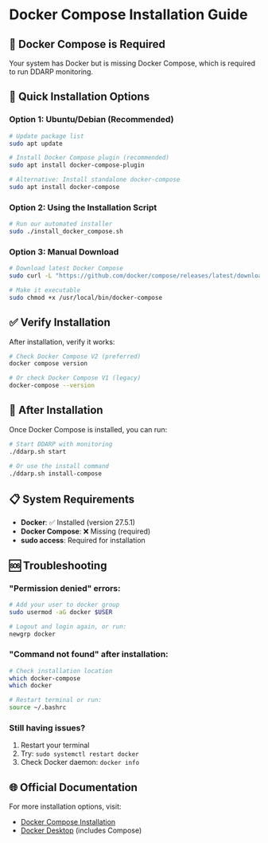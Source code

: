 # Docker Compose Installation Guide

## 🚨 Docker Compose is Required

Your system has Docker but is missing Docker Compose, which is required to run DDARP monitoring.

## 🔧 Quick Installation Options

### Option 1: Ubuntu/Debian (Recommended)
```bash
# Update package list
sudo apt update

# Install Docker Compose plugin (recommended)
sudo apt install docker-compose-plugin

# Alternative: Install standalone docker-compose
sudo apt install docker-compose
```

### Option 2: Using the Installation Script
```bash
# Run our automated installer
sudo ./install_docker_compose.sh
```

### Option 3: Manual Download
```bash
# Download latest Docker Compose
sudo curl -L "https://github.com/docker/compose/releases/latest/download/docker-compose-$(uname -s)-$(uname -m)" -o /usr/local/bin/docker-compose

# Make it executable
sudo chmod +x /usr/local/bin/docker-compose
```

## ✅ Verify Installation

After installation, verify it works:

```bash
# Check Docker Compose V2 (preferred)
docker compose version

# Or check Docker Compose V1 (legacy)
docker-compose --version
```

## 🚀 After Installation

Once Docker Compose is installed, you can run:

```bash
# Start DDARP with monitoring
./ddarp.sh start

# Or use the install command
./ddarp.sh install-compose
```

## 📋 System Requirements

- **Docker**: ✅ Installed (version 27.5.1)
- **Docker Compose**: ❌ Missing (required)
- **sudo access**: Required for installation

## 🆘 Troubleshooting

### "Permission denied" errors:
```bash
# Add your user to docker group
sudo usermod -aG docker $USER

# Logout and login again, or run:
newgrp docker
```

### "Command not found" after installation:
```bash
# Check installation location
which docker-compose
which docker

# Restart terminal or run:
source ~/.bashrc
```

### Still having issues?
1. Restart your terminal
2. Try: `sudo systemctl restart docker`
3. Check Docker daemon: `docker info`

## 🌐 Official Documentation

For more installation options, visit:
- [Docker Compose Installation](https://docs.docker.com/compose/install/)
- [Docker Desktop](https://www.docker.com/products/docker-desktop/) (includes Compose)